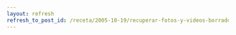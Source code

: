 ```yaml
---
layout: refresh
refresh_to_post_id: /receta/2005-10-19/recuperar-fotos-y-videos-borrados-de-una-cmara-digital
---
```

